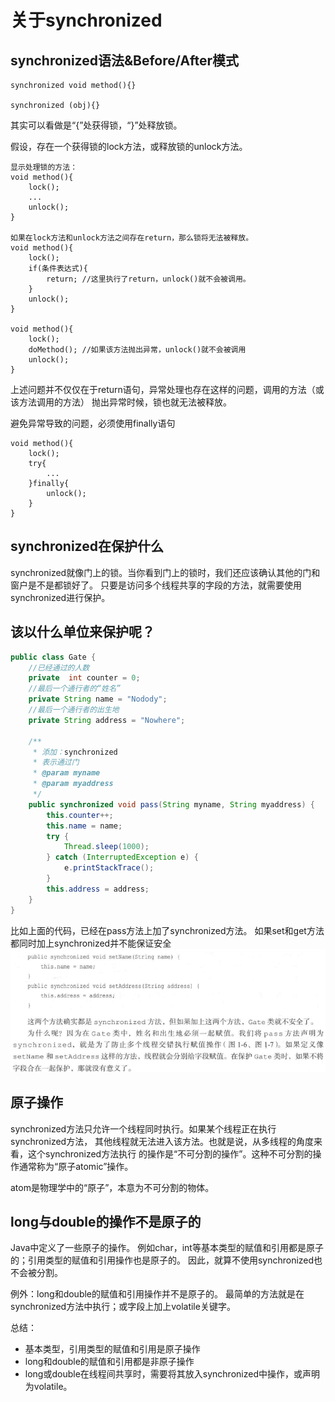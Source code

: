 # 关于synchronized

## synchronized语法&Before/After模式

```
synchronized void method(){}

synchronized (obj){}
```

其实可以看做是“{”处获得锁，“}”处释放锁。

假设，存在一个获得锁的lock方法，或释放锁的unlock方法。
```
显示处理锁的方法：
void method(){
    lock();
    ...
    unlock();
}

如果在lock方法和unlock方法之间存在return，那么锁将无法被释放。
void method(){
    lock();
    if(条件表达式){
        return; //这里执行了return，unlock()就不会被调用。
    }
    unlock();
}

void method(){
    lock();
    doMethod(); //如果该方法抛出异常，unlock()就不会被调用
    unlock();
}
```
上述问题并不仅仅在于return语句，异常处理也存在这样的问题，调用的方法（或该方法调用的方法）
抛出异常时候，锁也就无法被释放。

避免异常导致的问题，必须使用finally语句
```
void method(){
    lock();
    try{
        ...
    }finally{
        unlock();
    }
}
```

## synchronized在保护什么

synchronized就像门上的锁。当你看到门上的锁时，我们还应该确认其他的门和窗户是不是都锁好了。
只要是访问多个线程共享的字段的方法，就需要使用synchronized进行保护。

## 该以什么单位来保护呢？

```java
public class Gate {
	//已经通过的人数
	private  int counter = 0;
	//最后一个通行者的“姓名”
	private String name = "Nodody";
	//最后一个通行者的出生地
	private String address = "Nowhere";
	
	/**
	 * 添加：synchronized
	 * 表示通过门
	 * @param myname
	 * @param myaddress
	 */
	public synchronized void pass(String myname, String myaddress) {
		this.counter++;
		this.name = name;
		try {
			Thread.sleep(1000);
		} catch (InterruptedException e) {
			e.printStackTrace();
		}
		this.address = address;
	}
}
```
比如上面的代码，已经在pass方法上加了synchronized方法。
如果set和get方法都同时加上synchronized并不能保证安全
![img.png](synchronized该以什么单位来保护.png)

## 原子操作

synchronized方法只允许一个线程同时执行。如果某个线程正在执行synchronized方法，
其他线程就无法进入该方法。也就是说，从多线程的角度来看，这个synchronized方法执行
的操作是“不可分割的操作”。这种不可分割的操作通常称为“原子atomic”操作。

atom是物理学中的“原子”，本意为不可分割的物体。

## long与double的操作不是原子的

Java中定义了一些原子的操作。
例如char，int等基本类型的赋值和引用都是原子的；引用类型的赋值和引用操作也是原子的。
因此，就算不使用synchronized也不会被分割。

例外：long和double的赋值和引用操作并不是原子的。
最简单的方法就是在synchronized方法中执行；或字段上加上volatile关键字。

总结：
- 基本类型，引用类型的赋值和引用是原子操作
- long和double的赋值和引用都是非原子操作
- long或double在线程间共享时，需要将其放入synchronized中操作，或声明为volatile。


























